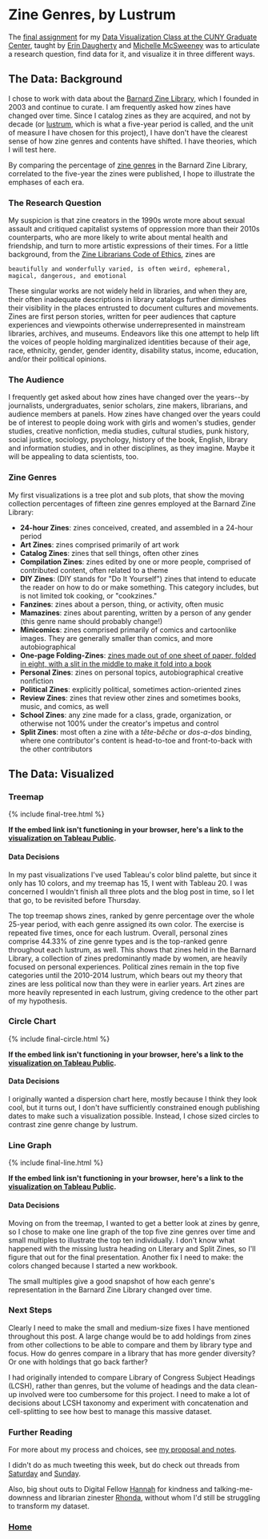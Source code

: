 # Zine Genres, by Lustrum

The 
[final assignment](https://github.com/dataviz-gc/intro-dataviz-summer18/blob/master/assignments/finalproject.md) for my 
[Data Visualization Class at the CUNY Graduate Center](https://github.com/dataviz-gc/intro-dataviz-summer18), taught by 
[Erin Daugherty](https://datadozen.com/about/) and 
[Michelle McSweeney](http://www.michelleamcsweeney.com/) was to articulate a research question, find data for it, and visualize it in three different ways. 

## The Data: Background

I chose to work with data about the 
[Barnard Zine Library](https://zines.barnard.edu/), which I founded in 2003 and continue to curate. I am frequently asked how zines have changed over time. Since I catalog zines as they are acquired, and not by decade (or 
[lustrum](https://en.oxforddictionaries.com/definition/lustrum), which is what a five-year period is called, and the unit of measure I have chosen for this project), I have don't have the clearest sense of how zine genres and contents have shifted. I have theories, which I will test here.

By comparing the percentage of 
[zine genres](https://zines.barnard.edu/about/genres) in the Barnard Zine Library, correlated to the five-year the zines were published, I hope to illustrate the emphases of each era. 

### The Research Question

My suspicion is that zine creators in the 1990s wrote more about sexual assault and critiqued capitalist systems of oppression more than their 2010s counterparts, who are more likely to write about mental health and friendship, and turn to more artistic expressions of their times. For a little background, from the 
[Zine Librarians Code of Ethics](http://zinelibraries.info/2016/05/30/code-of-ethics-1115-web-version/), zines are

```beautifully and wonderfully varied, is often weird, ephemeral, magical, dangerous, and emotional```

These singular works are not widely held in libraries, and when they are, their often inadequate descriptions in library catalogs further diminishes their visibility in the places entrusted to document cultures and movements. Zines are first person stories, written for peer audiences that capture experiences and viewpoints otherwise underrepresented in mainstream libraries, archives, and museums. Endeavors like this one attempt to help lift the voices of people holding marginalized identities because of their age, race, ethnicity, gender, gender identity, disability status, income, education, and/or their political opinions. 

### The Audience

I frequently get asked about how zines have changed over the years--by journalists, undergraduates, senior scholars, zine makers, librarians, and audience members at panels. How zines have changed over the years could be of interest to people doing work with girls and women's studies, gender studies, creative nonfiction, media studies, cultural studies, punk history, social justice, sociology, psychology, history of the book, English, library and information studies, and in other disciplines, as they imagine. Maybe it will be appealing to data scientists, too.

### Zine Genres

My first visualizations is a tree plot and sub plots, that show the moving collection percentages of fifteen zine genres employed at the Barnard Zine Library:

* **24-hour Zines**: zines conceived, created, and assembled in a 24-hour period
* **Art Zines**: zines comprised primarily of art work
* **Catalog Zines**: zines that sell things, often other zines
* **Compilation Zines**: zines edited by one or more people, comprised of contributed content, often related to a theme
* **DIY Zines**: (DIY stands for "Do It Yourself") zines that intend to educate the reader on how to do or make something. This category includes, but is not limited tok cooking, or "cookzines." 
* **Fanzines**: zines about a person, thing, or activity, often music
* **Mamazines**: zines about parenting, written by a person of any gender (this genre name should probably change!)
* **Minicomics**: zines comprised primarily of comics and cartoonlike images. They are generally smaller than comics, and more autobiographical
* **One-page Folding-Zines**: 
[zines made out of one sheet of paper, folded in eight, with a slit in the middle to make it fold into a book](http://www.readbrightly.com/how-to-make-zine/)
* **Personal Zines**: zines on personal topics, autobiographical creative nonfiction 
* **Political Zines**: explicitly political, sometimes action-oriented zines
* **Review Zines**: zines that review other zines and sometimes books, music, and comics, as well
* **School Zines**: any zine made for a class, grade, organization, or otherwise not 100% under the creator's impetus and control
* **Split Zines**: most often a zine with a *tête-bêche* or *dos-a-dos* binding, where one contributor's content is head-to-toe and front-to-back with the other contributors

## The Data: Visualized

### Treemap

{% include final-tree.html %}

**If the embed link isn't functioning in your browser, here's a link to the 
[visualization on Tableau Public](https://public.tableau.com/profile/jenna.freedman#!/vizhome/Final-Tree/TreemapDashboard).** 


#### Data Decisions

In my past visualizations I've used Tableau's color blind palette, but since it only has 10 colors, and my treemap has 15, I went with Tableau 20. I was concerned I wouldn't finish all three plots and the blog post in time, so I let that go, to be revisited before Thursday.

The top treemap shows zines, ranked by genre percentage over the whole 25-year period, with each genre assigned its own color. The exercise is repeated five times, once for each lustrum. Overall, personal zines comprise 44.33% of zine genre types and is the top-ranked genre throughout each lustrum, as well. This shows that zines held in the Barnard Library, a collection of zines predominantly made by women, are heavily focused on personal experiences. Political zines remain in the top five categories until the 2010-2014 lustrum, which bears out my theory that zines are less political now than they were in earlier years. Art zines are more heavily represented in each lustrum, giving credence to the other part of my hypothesis. 

### Circle Chart
{% include final-circle.html %}

**If the embed link isn't functioning in your browser, here's a link to the 
[visualization on Tableau Public](https://public.tableau.com/profile/jenna.freedman#!/vizhome/Final-Circle/CircleGraphDashboard).** 

#### Data Decisions

I originally wanted a dispersion chart here, mostly because I think they look cool, but it turns out, I don't have sufficiently constrained enough publishing dates to make such a visualization possible. Instead, I chose sized circles to contrast zine genre change by lustrum. 

### Line Graph

{% include final-line.html %}

**If the embed link isn't functioning in your browser, here's a link to the 
[visualization on Tableau Public](https://public.tableau.com/profile/jenna.freedman#!/vizhome/Final-Line_0/LineGraphsDashboard).** 

#### Data Decisions

Moving on from the treemap, I wanted to get a better look at zines by genre, so I chose to make one line graph of the top five zine genres over time and small multiples to illustrate the top ten individually. I don't know what happened with the missing lustra heading on Literary and Split Zines, so I'll figure that out for the final presentation. Another fix I need to make: the colors changed because I started a new workbook. 

The small multiples give a good snapshot of how each genre's representation in the Barnard Zine Library changed over time. 

### Next Steps

Clearly I need to make the small and medium-size fixes I have mentioned throughout this post. A large change would be to add holdings from zines from other collections to be able to compare and them by library type and focus. How do genres compare in a library that has more gender diversity? Or one with holdings that go back farther? 

I had originally intended to compare Library of Congress Subject Headings (LCSH), rather than genres, but the volume of headings and the data clean-up involved were too cumbersome for this project. I need to make a lot of decisions about LCSH taxonomy and experiment with concatenation and cell-splitting to see how best to manage this massive dataset. 

### Further Reading

For more about my process and choices, see 
[my proposal and notes](https://docs.google.com/document/d/e/2PACX-1vRdar9rOZiCWVtK8cgt2UeDZr3yxvCMY1dOoKubzlhUlxFOkpbETu_vaqZpyD6RLSFcxRJ3Rvp_BB-q/pub).  

I didn't do as much tweeting this week, but do check out threads from 
[Saturday](https://twitter.com/zinelib/status/1008063807799873537) and
[Sunday](https://twitter.com/zinelib/status/1008455471974502406). 

Also, big shout outs to Digital Fellow 
[Hannah](https://twitter.com/story645) for kindness and talking-me-downness and librarian zinester 
[Rhonda](https://twitter.com/crafterslane), without whom I'd still be struggling to transform my dataset. 

### [Home](https://leslzine.github.io/dataviz101/)
